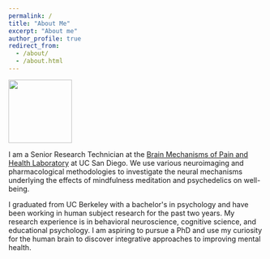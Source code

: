 ```yaml
---
permalink: /
title: "About Me"
excerpt: "About me"
author_profile: true
redirect_from: 
  - /about/
  - /about.html
---
```


<img src='https://lkhatib.github.io/images/nifti.gif' width='125'>

I am a Senior Research Technician at the [Brain Mechanisms of Pain and Health Laboratory](https://zeidanlab.weebly.com/) at UC San Diego. We use various neuroimaging and pharmacological methodologies to investigate the neural mechanisms underlying the effects of mindfulness meditation and psychedelics on well-being.


I graduated from UC Berkeley with a bachelor's in psychology and have been working in human subject research for the past two years. My research experience is in behavioral neuroscience, cognitive science, and educational psychology. I am aspiring to pursue a PhD and use my curiosity for the human brain to discover integrative approaches to improving mental health. 
